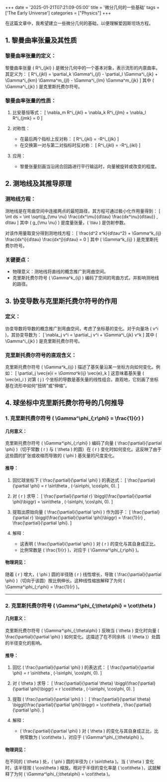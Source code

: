 +++
date = '2025-01-21T07:21:09-05:00'
title = '微分几何的一些基础'
tags = ['The Early Universe']
categories = ["Physics"]
+++

在这篇文章中，我希望建立一些微分几何的基础，以便理解爱因斯坦场方程。

## 1. 黎曼曲率张量及其性质

### 黎曼曲率张量的定义：
黎曼曲率张量 \( R^i_{jkl} \) 是微分几何中的一个基本对象，表示流形的内禀曲率。其定义为：
\[
R^i_{jkl} = \partial_k \Gamma^i_{jl} - \partial_l \Gamma^i_{jk} + \Gamma^i_{km} \Gamma^m_{jl} - \Gamma^i_{lm} \Gamma^m_{jk}
\]
其中 \( \Gamma^i_{jk} \) 是克里斯托费尔符号。

### 黎曼曲率张量的性质：
1. 比安基恒等式：
   \[
   \nabla_m R^i_{jkl} + \nabla_k R^i_{jlm} + \nabla_l R^i_{jmk} = 0
   \]

2. 对称性：
   - 在最后两个指标上反对称：
     \[
     R^i_{jkl} = -R^i_{jlk}
     \]
   - 在交换第一对与第二对指标时反对称：
     \[
     R^i_{jkl} = -R^j_{ikl}
     \]

3. 应用：
   - 黎曼张量刻画当沿闭合回路进行平行输运时，向量被旋转或改变的程度。


## 2. 测地线及其推导原理

### 测地线方程：
测地线是在弯曲空间中连接两点的最短路径，其方程可通过极小化作用量得到：
\[
\int ds = \int \sqrt{g_{\mu \nu} \frac{dx^\mu}{d\tau} \frac{dx^\nu}{d\tau}} \, d\tau
\]
其中 \( g_{\mu \nu} \) 是度量张量，\( \tau \) 是仿射参数。

对该作用量取变分得到测地线方程：
\[
\frac{d^2 x^k}{d\tau^2} + \Gamma^k_{ij} \frac{dx^i}{d\tau} \frac{dx^j}{d\tau} = 0
\]
其中 \( \Gamma^k_{ij} \) 是克里斯托费尔符号。

### 关键要点：
- 物理意义：测地线将直线的概念推广到弯曲空间。
- 克里斯托费尔符号 \( \Gamma^k_{ij} \) 编码了空间的弯曲方式，并影响测地线的路径。


## 3. 协变导数与克里斯托费尔符号的作用

### 定义：
协变导数将导数的概念推广到弯曲空间，考虑了坐标基的变化。对于向量场 \( v^i \)，其协变导数为：
\[
\nabla_j v^i = \partial_j v^i + \Gamma^i_{jk} v^k
\]
其中 \( \Gamma^i_{jk} \) 是克里斯托费尔符号。

### 克里斯托费尔符号的直观含义：
克里斯托费尔符号 \( \Gamma^k_{ij} \) 描述了基矢量沿某一坐标方向如何变化。例如：
\[
\partial_j \vec{e}_i = \Gamma^k_{ij} \vec{e}_k 
\]
这意味着基矢量 \( \vec{e}_i \) 对第 \( j \) 个坐标的导数是基矢量的线性组合。直观地，它刻画了坐标基在流形中如何“扭转”或“伸缩”。

## 4. 球坐标中克里斯托费尔符号的几何推导

### 1. 克里斯托费尔符号 \( \Gamma^\phi_{\;r\phi} = \frac{1}{r} \)

#### 几何意义：
克里斯托费尔符号 \( \Gamma^\phi_{\;r\phi} \) 编码了向量 \( \frac{\partial}{\partial \phi} \)（切于常数 \( r \) 与 \( \theta \) 的圆）在 \( r \) 变化时如何变化。这反映了由于这些圆的扩张或收缩而导致的 \( \phi \) 基矢量的尺度变化。

#### 推导：
1. 回忆球坐标下 \( \frac{\partial}{\partial \phi} \) 的表达式：
   \[
   \frac{\partial}{\partial \phi} = r \sin\theta \, (-\sin\phi, \cos\phi, 0).
   \]

2. 对 \( r \) 求导：
   \[
   \frac{\partial}{\partial r} \biggl(\frac{\partial}{\partial \phi}\biggr) = \sin\theta \, (-\sin\phi, \cos\phi, 0).
   \]

3. 提取出原始向量 \( \frac{\partial}{\partial \phi} \) 作为因子：
   \[
   \frac{\partial}{\partial r} \biggl(\frac{\partial}{\partial \phi}\biggr) = \frac{1}{r} \, \frac{\partial}{\partial \phi}.
   \]

4. 解释：
   - 这表明 \( \frac{\partial}{\partial \phi} \) 对 \( r \) 的变化与其自身成正比。
   - 比例常数是 \( \frac{1}{r} \)，对应于 \( \Gamma^\phi_{\;r\phi} \)。

#### 物理洞见：
随着 \( r \) 增大，\( \phi \) 圆的半径随 \( r \) 线性增长，导致 \( \frac{\partial}{\partial \phi} \)（切向于该圆）按比例伸长。这种线性缩放解释了为何 \( \Gamma^\phi_{\;r\phi} = \frac{1}{r} \)。

---

### 2. 克里斯托费尔符号 \( \Gamma^\phi_{\;\theta\phi} = \cot\theta \)

#### 几何意义：
克里斯托费尔符号 \( \Gamma^\phi_{\;\theta\phi} \) 反映当 \( \theta \) 变化时向量 \( \frac{\partial}{\partial \phi} \) 如何变化。这描述了在不同余纬（\( \theta \)）处圆的半径变化的影响。

#### 推导：
1. 回忆 \( \frac{\partial}{\partial \phi} \) 的表达式：
   \[
   \frac{\partial}{\partial \phi} = r \sin\theta \, (-\sin\phi, \cos\phi, 0).
   \]

2. 对 \( \theta \) 求导：
   \[
   \frac{\partial}{\partial \theta} \biggl(\frac{\partial}{\partial \phi}\biggr) = r \cos\theta \, (-\sin\phi, \cos\phi, 0).
   \]

3. 提取 \( \frac{\partial}{\partial \phi} \)：
   \[
   \frac{\partial}{\partial \theta} \biggl(\frac{\partial}{\partial \phi}\biggr) = \cot\theta \, \frac{\partial}{\partial \phi}.
   \]

4. 解释：
   - \( \frac{\partial}{\partial \phi} \) 对 \( \theta \) 的变化与其自身成正比，比例常数为 \( \cot\theta \)，对应于 \( \Gamma^\phi_{\;\theta\phi} \)。

#### 物理洞见：
在不同的 \( \theta \) 处，\( \phi \) 圆的半径为 \( r \sin\theta \)。当 \( \theta \) 变化时，该半径按 \( \cos\theta \) 缩放。相对于半径的变化率是 \( \cot\theta \)，这就解释了为何 \( \Gamma^\phi_{\;\theta\phi} = \cot\theta \)。
